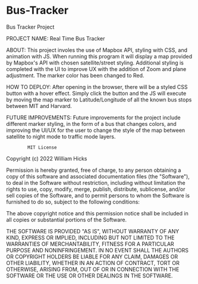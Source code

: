 # Bus-Tracker
Bus Tracker Project

PROJECT NAME: Real Time Bus Tracker

ABOUT: This project involes the use of Mapbox API, styling with CSS, and animation with JS. When running this program it will display a map provided by Mapbox's API with chosen satellite/street styling. Additional styling is completed with the UI to improve UX with the addition of Zoom and plane adjustment. The marker color has been changed to Red.

HOW TO DEPLOY: After opening in the browser, there will be a styled CSS button with a hover effect. Simply click the button and the JS will execute by moving the map marker to Latitude/Longitude of all the known bus stops between MIT and Harvard.

FUTURE IMPROVEMENTS: Future improvements for the project include different marker styling, in the form of a bus that changes colors, and improving the UI/UX for the user to change the style of the map between satellite to night mode to traffic mode layers.

            MIT License
Copyright (c) 2022 William Hicks

Permission is hereby granted, free of charge, to any person obtaining a copy of this software and associated documentation files (the "Software"), to deal in the Software without restriction, including without limitation the rights to use, copy, modify, merge, publish, distribute, sublicense, and/or sell copies of the Software, and to permit persons to whom the Software is furnished to do so, subject to the following conditions:

The above copyright notice and this permission notice shall be included in all copies or substantial portions of the Software.

THE SOFTWARE IS PROVIDED "AS IS", WITHOUT WARRANTY OF ANY KIND, EXPRESS OR IMPLIED, INCLUDING BUT NOT LIMITED TO THE WARRANTIES OF MERCHANTABILITY, FITNESS FOR A PARTICULAR PURPOSE AND NONINFRINGEMENT. IN NO EVENT SHALL THE AUTHORS OR COPYRIGHT HOLDERS BE LIABLE FOR ANY CLAIM, DAMAGES OR OTHER LIABILITY, WHETHER IN AN ACTION OF CONTRACT, TORT OR OTHERWISE, ARISING FROM, OUT OF OR IN CONNECTION WITH THE SOFTWARE OR THE USE OR OTHER DEALINGS IN THE SOFTWARE.
